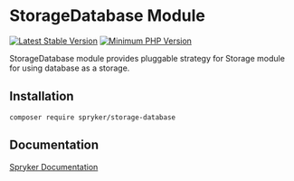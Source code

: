 # StorageDatabase Module
[![Latest Stable Version](https://poser.pugx.org/spryker/storage-database/v/stable.svg)](https://packagist.org/packages/spryker/storage-database)
[![Minimum PHP Version](https://img.shields.io/badge/php-%3E%3D%207.4-8892BF.svg)](https://php.net/)

StorageDatabase module provides pluggable strategy for Storage module for using database as a storage.

## Installation

```
composer require spryker/storage-database
```

## Documentation

[Spryker Documentation](https://docs.spryker.com)
